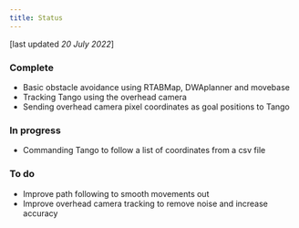 ```yaml
---
title: Status
---
```


\[last updated *20 July 2022*]

### Complete
 - Basic obstacle avoidance using RTABMap, DWAplanner and movebase
 - Tracking Tango using the overhead camera
 - Sending overhead camera pixel coordinates as goal positions to Tango

### In progress
 - Commanding Tango to follow a list of coordinates from a csv file
 
### To do
 - Improve path following to smooth movements out
 - Improve overhead camera tracking to remove noise and increase accuracy